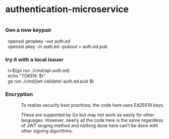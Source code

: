 <h1> authentication-microservice<h1>
<h3> Gen a new keypair</h3>
&nbsp; openssl genpkey -out auth.ed<br>
&nbsp; openssl pkey -in auth.ed -pubout > auth.ed.pub
<h3> try it with a local issuer</h3>
&nbsp; t=$(go run ./cmd/api auth.ed)<br>
&nbsp; echo "TOKEN: $t"<br>
&nbsp; go run ./cmd/jwt-validate/ auth.ed.pub $t
<h3>Encryption</h3>
<p style="margin-left:10%;">To realize security best practices; the code here uses Ed25519 keys.</p>
<p style="margin-left:10%;">These are supported by Go but may not work as easily for other languages. However, nearly all the code here is the same regardless of JWT singing method and nothing done here can't be done with other signing algorithms.</p>
